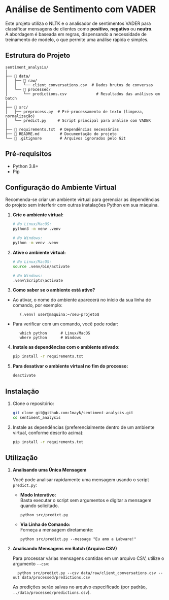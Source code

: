 # Análise de Sentimento com VADER

Este projeto utiliza o NLTK e o analisador de sentimentos VADER para classificar mensagens de clientes como **positivo**, **negativo** ou **neutro**.  
A abordagem é baseada em regras, dispensando a necessidade de treinamento de modelo, o que permite uma análise rápida e simples.

## Estrutura do Projeto

    sentiment_analysis/
    │
    ├── 📁 data/
    │   ├── 📁 raw/
    │   │   └── client_conversations.csv  # Dados brutos de conversas
    │   └── 📁 processed/
    │       └── predictions.csv             # Resultados das análises em batch
    │
    ├── 📁 src/
    │   ├── preprocess.py  # Pré-processamento de texto (limpeza, normalização)
    │   └── predict.py     # Script principal para análise com VADER
    │
    ├── 📄 requirements.txt  # Dependências necessárias
    ├── 📄 README.md         # Documentação do projeto
    └── 📄 .gitignore        # Arquivos ignorados pelo Git

## Pré-requisitos

- Python 3.8+
- Pip

## Configuração do Ambiente Virtual

Recomenda-se criar um ambiente virtual para gerenciar as dependências do projeto sem interferir com outras instalações Python em sua máquina.

1. **Crie o ambiente virtual:**

   ```bash
   # No Linux/MacOS:
   python3 -m venv .venv

   # No Windows:
   python -m venv .venv
   ```

2. **Ative o ambiente virtual:**

   ```bash
   # No Linux/MacOS:
   source .venv/bin/activate

   # No Windows:
   .venv\Scripts\activate
   ```

3. **Como saber se o ambiente está ativo?**

- Ao ativar, o nome do ambiente aparecerá no início da sua linha de comando, por exemplo:

         (.venv) user@maquina:~/seu-projeto$

- Para verificar com um comando, você pode rodar:

         which python      # Linux/MacOS
         where python      # Windows

4. **Instale as dependências com o ambiente ativado:**

   ```bash
   pip install -r requirements.txt
   ```

5. **Para desativar o ambiente virtual no fim do processo:**

   ```bash
   deactivate
   ```

## Instalação

1. Clone o repositório:

   ```bash
   git clone git@github.com:1mayk/sentiment-analysis.git
   cd sentiment_analysis
   ```

2. Instale as dependências (preferencialmente dentro de um ambiente virtual, conforme descrito acima):

   ```bash
   pip install -r requirements.txt
   ```

## Utilização

1.  **Analisando uma Única Mensagem**

    Você pode analisar rapidamente uma mensagem usando o script `predict.py`:

    - **Modo Interativo:**  
      Basta executar o script sem argumentos e digitar a mensagem quando solicitado.

          python src/predict.py

    - **Via Linha de Comando:**  
      Forneça a mensagem diretamente:

          python src/predict.py --message "Eu amo a Labware!"

2.  **Analisando Mensagens em Batch (Arquivo CSV)**

    Para processar várias mensagens contidas em um arquivo CSV, utilize o argumento `--csv`:

          python src/predict.py --csv data/raw/client_conversations.csv --out data/processed/predictions.csv

    As predições serão salvas no arquivo especificado (por padrão, `../data/processed/predictions.csv`).
